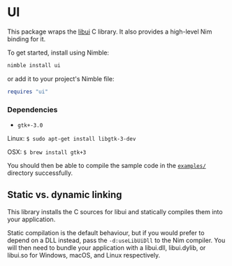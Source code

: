 # UI

This package wraps the [libui](https://github.com/andlabs/libui) C library. It
also provides a high-level Nim binding for it.

To get started, install using Nimble:

```bash
nimble install ui
```

or add it to your project's Nimble file:

```nim
requires "ui"
```

### Dependencies
- `gtk+-3.0`

Linux: `$ sudo apt-get install libgtk-3-dev`

OSX: `$ brew install gtk+3`


You should then be able to compile the sample code in the
[``examples/``](https://github.com/nim-lang/ui/tree/master/examples)
directory successfully.

## Static vs. dynamic linking

This library installs the C sources for libui and statically compiles them
into your application.

Static compilation is the default behaviour, but if you would prefer to depend
on a DLL instead, pass the ``-d:useLibUiDll`` to the Nim compiler. You will
then need to bundle your application with a libui.dll, libui.dylib, or libui.so
for Windows, macOS, and Linux respectively.
